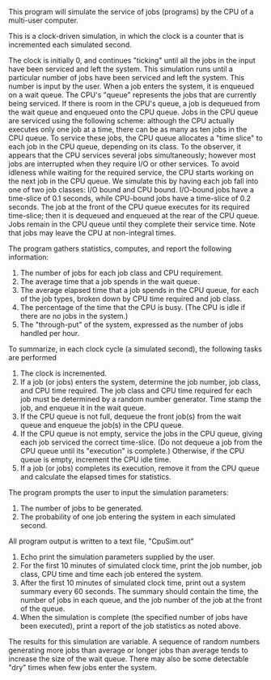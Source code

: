 
This program will simulate the service of jobs (programs) by the CPU of a multi-user computer. 

This is a clock-driven simulation, in which the clock is a counter that is incremented each simulated second. 

The clock is initially 0, and continues "ticking" until all the jobs in the input have been serviced and left the system. This simulation runs until a particular number of jobs have been serviced and left the system. This number is input by the user. When a job enters the system, it is enqueued on a wait queue. The CPU's "queue" represents the jobs that are currently being serviced. If there is room in the CPU's queue, a job is dequeued from the wait queue and enqueued onto the CPU queue. Jobs in the CPU queue are serviced using the following scheme: although the CPU actually executes only one job at a time, there can be as many as ten jobs in the CPU queue. To service these jobs, the CPU queue allocates a "time slice" to each job in the CPU queue, depending on its class. To the observer, it appears that the CPU services several jobs simultaneously; however most jobs are interrupted when they require I/O or other services. To avoid idleness while waiting for the required service, the CPU starts working on the next job in the CPU queue. 
We simulate this by having each job fall into one of two job classes: I/O bound and CPU bound. I/O-bound jobs have a time-slice of 0.1 seconds, while CPU-bound jobs have a time-slice of 0.2 seconds. The job at the front of the CPU queue executes for its required time-slice; then it is dequeued and enqueued at the rear of the CPU queue. Jobs remain in the CPU queue until they complete their service time. Note that jobs may leave the CPU at non-integral times.


The program gathers statistics, computes, and report the following information:

1.	The number of jobs for each job class and CPU requirement.
2.	The average time that a job spends in the wait queue.
3. 	The average elapsed time that a job spends in the CPU queue, for each of the job types, broken down by CPU time required and job class.
4. 	The percentage of the time that the CPU is busy. (The CPU is idle if there are no jobs in the system.)
5. 	The "through-put" of the system, expressed as the number of jobs handled per hour.
 	

To summarize, in each clock cycle (a simulated second), the following tasks are performed

1. 	The clock is incremented.
2. 	If a job (or jobs) enters the system, determine the job number, job class, and CPU time required. The job class and CPU time required for each job must be determined by a random number generator. Time stamp the job, and enqueue it in the wait queue.
3. 	If the CPU queue is not full, dequeue the front job(s) from the wait queue and enqueue the job(s) in the CPU queue.
4. 	If the CPU queue is not empty, service the jobs in the CPU queue, giving each job serviced the correct time-slice. (Do not dequeue a job from the CPU queue until its "execution" is complete.) Otherwise, if the CPU queue is empty, increment the CPU idle time.
5. 	If a job (or jobs) completes its execution, remove it from the CPU queue and calculate the elapsed times for statistics.
 	

The program prompts the user to input the simulation parameters:

1.	The number of jobs to be generated.
2. 	The probability of one job entering the system in each simulated second.

All program output is written to a text file, "CpuSim.out"

1. 	Echo print the simulation parameters supplied by the user.
2. 	For the first 10 minutes of simulated clock time, print the job number, job class, CPU time and time each job entered the system.
3.	After the first 10 minutes of simulated clock time, print out a system summary every 60 seconds. The summary should contain the time, the number of jobs in each queue, and the job number of the job at the front of the queue.
4. 	When the simulation is complete (the specified number of jobs have been executed), print a report of the job statistics as noted above. 
 	


The results for this simulation are variable. A sequence of random numbers generating more jobs than average or longer jobs than average tends to increase the size of the wait queue. There may also be some detectable "dry" times when few jobs enter the system. 

